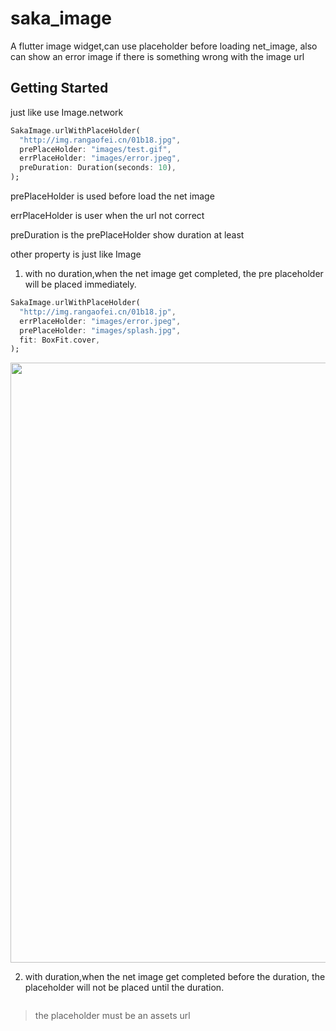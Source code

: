 # saka_image

A flutter image widget,can use placeholder before loading net_image,
also can show an error image if there is something wrong with the image url

## Getting Started

just like use Image.network

```dart
SakaImage.urlWithPlaceHolder(
  "http://img.rangaofei.cn/01b18.jpg",
  prePlaceHolder: "images/test.gif",
  errPlaceHolder: "images/error.jpeg",
  preDuration: Duration(seconds: 10),
);
 ```

prePlaceHolder is used before load the net image

errPlaceHolder is user when the url not correct

preDuration is the prePlaceHolder show duration at least

other property is just like Image
1. with no duration,when the net image get completed,
the pre placeholder will be placed immediately.

```dart
SakaImage.urlWithPlaceHolder(
  "http://img.rangaofei.cn/01b18.jp",
  errPlaceHolder: "images/error.jpeg",
  prePlaceHolder: "images/splash.jpg",
  fit: BoxFit.cover,
);

```
<image src="./file_pic/no_pretime.gif" width=540 height=960>


2. with duration,when the net image get completed before the duration,
the placeholder will not be placed until the duration.

![]()

> the placeholder must be an assets url
